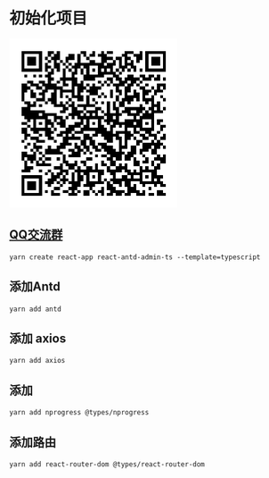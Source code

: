 # 初始化项目

![QQ交流群](./src/static/img/qq.png)

## [QQ交流群](https://qm.qq.com/cgi-bin/qm/qr?k=kjrY3L6AS2RuZYoaodxmuFLAu2hGxLIu&jump_from=webapi)
```
yarn create react-app react-antd-admin-ts --template=typescript

```

## 添加Antd

```
yarn add antd
```

## 添加 axios

```
yarn add axios

```

## 添加

```
yarn add nprogress @types/nprogress

```

## 添加路由

```
yarn add react-router-dom @types/react-router-dom

```

